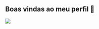 
## Boas vindas ao meu perfil 👋
![]([link](https://tenor.com/pt-BR/view/surprised-pikachu-pokemon-shock-surprised-pikachu-gif-15357817))


<!--
**Meu nome é Bruno Almeida** 
Estou estudando na Alura
Estou me desenvolvendo na linguagem JavaScript
Utilizo esse espaço para minha organização e compartilhamento dos meu projetos desenvolvidos

## Você pode entrar em contato comigo 📫
00001079552601sp@al.educacao.sp.gov.br


![]([link](https://tenor.com/pt-BR/view/surprised-pikachu-pokemon-shock-surprised-pikachu-gif-15357817))




